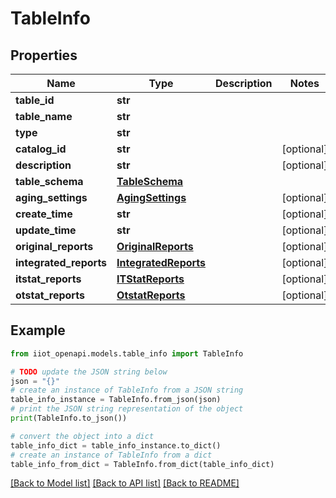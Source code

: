# TableInfo


## Properties

Name | Type | Description | Notes
------------ | ------------- | ------------- | -------------
**table_id** | **str** |  | 
**table_name** | **str** |  | 
**type** | **str** |  | 
**catalog_id** | **str** |  | [optional] 
**description** | **str** |  | [optional] 
**table_schema** | [**TableSchema**](TableSchema.md) |  | 
**aging_settings** | [**AgingSettings**](AgingSettings.md) |  | [optional] 
**create_time** | **str** |  | [optional] 
**update_time** | **str** |  | [optional] 
**original_reports** | [**OriginalReports**](OriginalReports.md) |  | [optional] 
**integrated_reports** | [**IntegratedReports**](IntegratedReports.md) |  | [optional] 
**itstat_reports** | [**ITStatReports**](ITStatReports.md) |  | [optional] 
**otstat_reports** | [**OtstatReports**](OtstatReports.md) |  | [optional] 

## Example

```python
from iiot_openapi.models.table_info import TableInfo

# TODO update the JSON string below
json = "{}"
# create an instance of TableInfo from a JSON string
table_info_instance = TableInfo.from_json(json)
# print the JSON string representation of the object
print(TableInfo.to_json())

# convert the object into a dict
table_info_dict = table_info_instance.to_dict()
# create an instance of TableInfo from a dict
table_info_from_dict = TableInfo.from_dict(table_info_dict)
```
[[Back to Model list]](../README.md#documentation-for-models) [[Back to API list]](../README.md#documentation-for-api-endpoints) [[Back to README]](../README.md)


